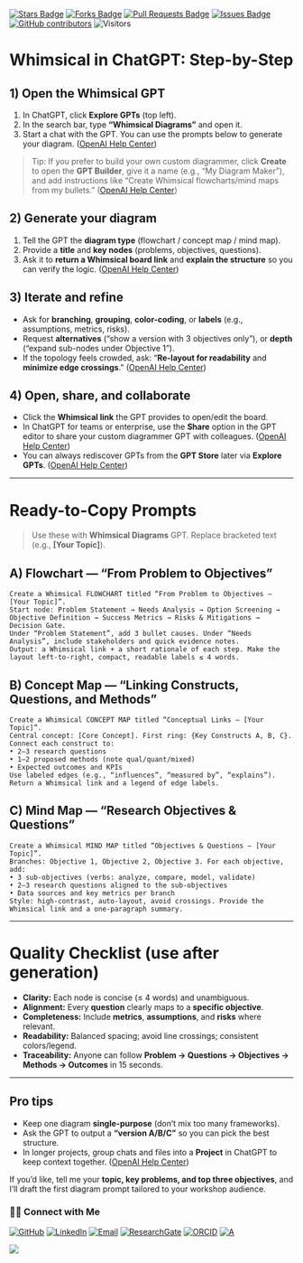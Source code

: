 <a href="https://github.com/drshahizan/short-course/stargazers"><img src="https://img.shields.io/github/stars/drshahizan/short-course" alt="Stars Badge"/></a>
<a href="https://github.com/drshahizan/short-course/network/members"><img src="https://img.shields.io/github/forks/drshahizan/short-course" alt="Forks Badge"/></a>
<a href="https://github.com/drshahizan/short-course/pulls"><img src="https://img.shields.io/github/issues-pr/drshahizan/short-course" alt="Pull Requests Badge"/></a>
<a href="https://github.com/drshahizan/short-course"><img src="https://img.shields.io/github/issues/drshahizan/short-course" alt="Issues Badge"/></a>
<a href="https://github.com/drshahizan/short-course/graphs/contributors"><img alt="GitHub contributors" src="https://img.shields.io/github/contributors/drshahizan/short-course?color=2b9348"></a>
![Visitors](https://api.visitorbadge.io/api/visitors?path=https%3A%2F%2Fgithub.com%2Fdrshahizan%2Fshort-course&labelColor=%23d9e3f0&countColor=%23697689&style=flat)

# Whimsical in ChatGPT: Step-by-Step

## 1) Open the Whimsical GPT

1. In ChatGPT, click **Explore GPTs** (top left).
2. In the search bar, type **“Whimsical Diagrams”** and open it.
3. Start a chat with the GPT. You can use the prompts below to generate your diagram. ([OpenAI Help Center][1])

> Tip: If you prefer to build your own custom diagrammer, click **Create** to open the **GPT Builder**, give it a name (e.g., “My Diagram Maker”), and add instructions like “Create Whimsical flowcharts/mind maps from my bullets.” ([OpenAI Help Center][2])

## 2) Generate your diagram

1. Tell the GPT the **diagram type** (flowchart / concept map / mind map).
2. Provide a **title** and **key nodes** (problems, objectives, questions).
3. Ask it to **return a Whimsical board link** and **explain the structure** so you can verify the logic. ([OpenAI Help Center][1])

## 3) Iterate and refine

* Ask for **branching**, **grouping**, **color-coding**, or **labels** (e.g., assumptions, metrics, risks).
* Request **alternatives** (“show a version with 3 objectives only”), or **depth** (“expand sub-nodes under Objective 1”).
* If the topology feels crowded, ask: “**Re-layout for readability** and **minimize edge crossings**.” ([OpenAI Help Center][3])

## 4) Open, share, and collaborate

* Click the **Whimsical link** the GPT provides to open/edit the board.
* In ChatGPT for teams or enterprise, use the **Share** option in the GPT editor to share your custom diagrammer GPT with colleagues. ([OpenAI Help Center][4])
* You can always rediscover GPTs from the **GPT Store** later via **Explore GPTs**. ([OpenAI Help Center][5])

---

# Ready-to-Copy Prompts

> Use these with **Whimsical Diagrams** GPT. Replace bracketed text (e.g., **\[Your Topic]**).

## A) Flowchart — “From Problem to Objectives”

```
Create a Whimsical FLOWCHART titled “From Problem to Objectives – [Your Topic]”.
Start node: Problem Statement → Needs Analysis → Option Screening → Objective Definition → Success Metrics → Risks & Mitigations → Decision Gate.
Under “Problem Statement”, add 3 bullet causes. Under “Needs Analysis”, include stakeholders and quick evidence notes.
Output: a Whimsical link + a short rationale of each step. Make the layout left-to-right, compact, readable labels ≤ 4 words.
```

## B) Concept Map — “Linking Constructs, Questions, and Methods”

```
Create a Whimsical CONCEPT MAP titled “Conceptual Links – [Your Topic]”.
Central concept: [Core Concept]. First ring: {Key Constructs A, B, C}. Connect each construct to:
• 2–3 research questions
• 1–2 proposed methods (note qual/quant/mixed)
• Expected outcomes and KPIs
Use labeled edges (e.g., “influences”, “measured by”, “explains”). Return a Whimsical link and a legend of edge labels.
```

## C) Mind Map — “Research Objectives & Questions”

```
Create a Whimsical MIND MAP titled “Objectives & Questions – [Your Topic]”.
Branches: Objective 1, Objective 2, Objective 3. For each objective, add:
• 3 sub-objectives (verbs: analyze, compare, model, validate)
• 2–3 research questions aligned to the sub-objectives
• Data sources and key metrics per branch
Style: high-contrast, auto-layout, avoid crossings. Provide the Whimsical link and a one-paragraph summary.
```

---

# Quality Checklist (use after generation)

* **Clarity:** Each node is concise (≤ 4 words) and unambiguous.
* **Alignment:** Every **question** clearly maps to a **specific objective**.
* **Completeness:** Include **metrics**, **assumptions**, and **risks** where relevant.
* **Readability:** Balanced spacing; avoid line crossings; consistent colors/legend.
* **Traceability:** Anyone can follow **Problem → Questions → Objectives → Methods → Outcomes** in 15 seconds.

---

## Pro tips

* Keep one diagram **single-purpose** (don’t mix too many frameworks).
* Ask the GPT to output a **“version A/B/C”** so you can pick the best structure.
* In longer projects, group chats and files into a **Project** in ChatGPT to keep context together. ([OpenAI Help Center][6])

If you’d like, tell me your **topic, key problems, and top three objectives**, and I’ll draft the first diagram prompt tailored to your workshop audience.

[1]: https://help.openai.com/en/articles/8798889-how-can-i-use-gpts?utm_source=chatgpt.com "How can I use GPTs?"
[2]: https://help.openai.com/en/articles/8554397-creating-a-gpt?utm_source=chatgpt.com "Creating a GPT"
[3]: https://help.openai.com/en/articles/9358033-key-guidelines-for-writing-instructions-for-custom-gpts?utm_source=chatgpt.com "Key Guidelines for Writing Instructions for Custom GPTs"
[4]: https://help.openai.com/en/articles/9083988-how-to-share-gpts-within-workspaces?utm_source=chatgpt.com "How to share GPTs within workspaces"
[5]: https://help.openai.com/en/articles/8798868-introducing-the-gpt-store?utm_source=chatgpt.com "Introducing the GPT Store"
[6]: https://help.openai.com/en/articles/10169521-using-projects-in-chatgpt?utm_source=chatgpt.com "Projects in ChatGPT"




### 🙌🏻 Connect with Me
<p align="left">
    <a href="https://github.com/drshahizan" target="_blank"><img alt="GitHub" src="https://img.shields.io/badge/-@drshahizan-181717?style=flat-square&logo=GitHub&logoColor=white"></a>
    <a href="https://www.linkedin.com/in/drshahizan" target="_blank"><img alt="LinkedIn" src="https://img.shields.io/badge/-drshahizan-blue?style=flat-square&logo=Linkedin&logoColor=white&link=https://www.linkedin.com/in/drshahizan/"></a>
    <a href="mailto:shahizan@utm.my" target="_blank"><img alt="Email" src="https://img.shields.io/badge/-shahizan@utm.my-c14438?style=flat-square&logo=Gmail&logoColor=white&link=mailto:shahizan@utm.my.com"></a>
    <a href="https://www.researchgate.net/profile/Mohd-Othman-28" target="_blank"><img alt="ResearchGate" src="https://img.shields.io/badge/-ResearchGate-00CCBB?style=flat-square&logo=ResearchGate&logoColor=white"></a>
    <a href="https://orcid.org/0000-0003-4261-1873" target="_blank"><img alt="ORCID" src="https://img.shields.io/badge/-ORCID-A6CE39?style=flat-square&logo=ORCID&logoColor=white"></a> 
 <a href="https://visitorbadge.io/status?path=https%3A%2F%2Fgithub.com%2Fdrshahizan" target="_blank"><img alt="A" src="https://api.visitorbadge.io/api/visitors?path=https%3A%2F%2Fgithub.com%2Fdrshahizan&labelColor=%23697689&countColor=%23555555&style=plastic"></a>
 
![](https://hit.yhype.me/github/profile?user_id=81284918)
</p>

